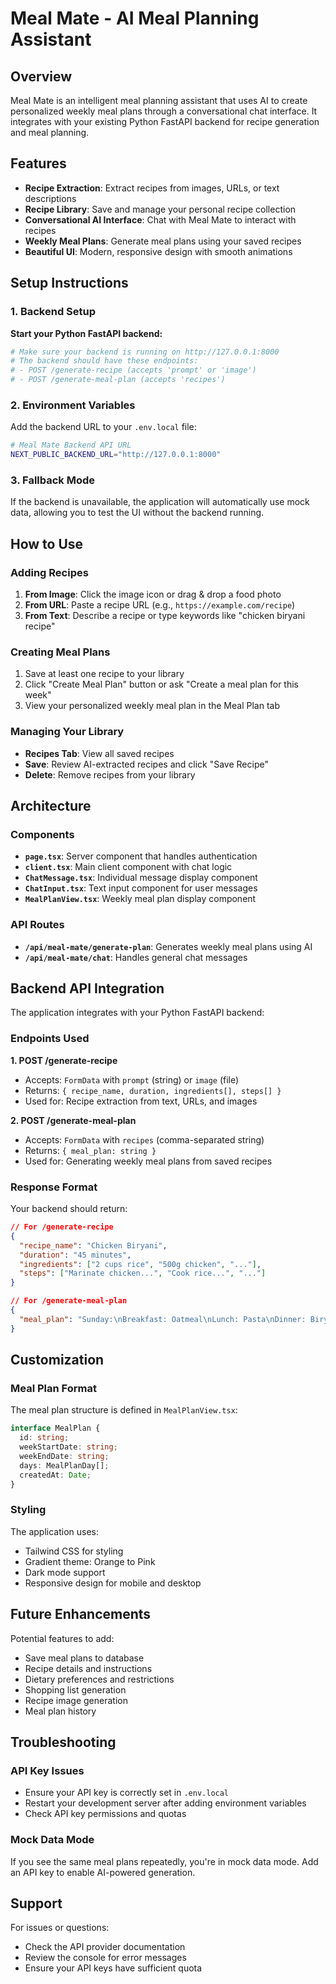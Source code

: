 # Meal Mate - AI Meal Planning Assistant

## Overview

Meal Mate is an intelligent meal planning assistant that uses AI to create personalized weekly meal plans through a conversational chat interface. It integrates with your existing Python FastAPI backend for recipe generation and meal planning.

## Features

- **Recipe Extraction**: Extract recipes from images, URLs, or text descriptions
- **Recipe Library**: Save and manage your personal recipe collection
- **Conversational AI Interface**: Chat with Meal Mate to interact with recipes
- **Weekly Meal Plans**: Generate meal plans using your saved recipes
- **Beautiful UI**: Modern, responsive design with smooth animations

## Setup Instructions

### 1. Backend Setup

**Start your Python FastAPI backend:**

```bash
# Make sure your backend is running on http://127.0.0.1:8000
# The backend should have these endpoints:
# - POST /generate-recipe (accepts 'prompt' or 'image')
# - POST /generate-meal-plan (accepts 'recipes')
```

### 2. Environment Variables

Add the backend URL to your `.env.local` file:

```bash
# Meal Mate Backend API URL
NEXT_PUBLIC_BACKEND_URL="http://127.0.0.1:8000"
```

### 3. Fallback Mode

If the backend is unavailable, the application will automatically use mock data, allowing you to test the UI without the backend running.

## How to Use

### Adding Recipes

1. **From Image**: Click the image icon or drag & drop a food photo
2. **From URL**: Paste a recipe URL (e.g., `https://example.com/recipe`)
3. **From Text**: Describe a recipe or type keywords like "chicken biryani recipe"

### Creating Meal Plans

1. Save at least one recipe to your library
2. Click "Create Meal Plan" button or ask "Create a meal plan for this week"
3. View your personalized weekly meal plan in the Meal Plan tab

### Managing Your Library

- **Recipes Tab**: View all saved recipes
- **Save**: Review AI-extracted recipes and click "Save Recipe"
- **Delete**: Remove recipes from your library

## Architecture

### Components

- **`page.tsx`**: Server component that handles authentication
- **`client.tsx`**: Main client component with chat logic
- **`ChatMessage.tsx`**: Individual message display component
- **`ChatInput.tsx`**: Text input component for user messages
- **`MealPlanView.tsx`**: Weekly meal plan display component

### API Routes

- **`/api/meal-mate/generate-plan`**: Generates weekly meal plans using AI
- **`/api/meal-mate/chat`**: Handles general chat messages

## Backend API Integration

The application integrates with your Python FastAPI backend:

### Endpoints Used

**1. POST /generate-recipe**
- Accepts: `FormData` with `prompt` (string) or `image` (file)
- Returns: `{ recipe_name, duration, ingredients[], steps[] }`
- Used for: Recipe extraction from text, URLs, and images

**2. POST /generate-meal-plan**
- Accepts: `FormData` with `recipes` (comma-separated string)
- Returns: `{ meal_plan: string }`
- Used for: Generating weekly meal plans from saved recipes

### Response Format

Your backend should return:

```json
// For /generate-recipe
{
  "recipe_name": "Chicken Biryani",
  "duration": "45 minutes",
  "ingredients": ["2 cups rice", "500g chicken", "..."],
  "steps": ["Marinate chicken...", "Cook rice...", "..."]
}

// For /generate-meal-plan
{
  "meal_plan": "Sunday:\nBreakfast: Oatmeal\nLunch: Pasta\nDinner: Biryani\n..."
}
```

## Customization

### Meal Plan Format

The meal plan structure is defined in `MealPlanView.tsx`:

```typescript
interface MealPlan {
  id: string;
  weekStartDate: string;
  weekEndDate: string;
  days: MealPlanDay[];
  createdAt: Date;
}
```

### Styling

The application uses:
- Tailwind CSS for styling
- Gradient theme: Orange to Pink
- Dark mode support
- Responsive design for mobile and desktop

## Future Enhancements

Potential features to add:
- Save meal plans to database
- Recipe details and instructions
- Dietary preferences and restrictions
- Shopping list generation
- Recipe image generation
- Meal plan history

## Troubleshooting

### API Key Issues
- Ensure your API key is correctly set in `.env.local`
- Restart your development server after adding environment variables
- Check API key permissions and quotas

### Mock Data Mode
If you see the same meal plans repeatedly, you're in mock data mode. Add an API key to enable AI-powered generation.

## Support

For issues or questions:
- Check the API provider documentation
- Review the console for error messages
- Ensure your API keys have sufficient quota
